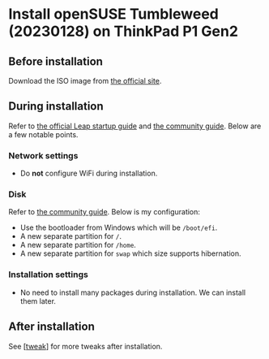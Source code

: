 # Install openSUSE Tumbleweed (20230128) on ThinkPad P1 Gen2

## Before installation

Download the ISO image from [the official site]( https://get.opensuse.org/tumbleweed/#download ).

## During installation

Refer to [the official Leap startup guide]( https://doc.opensuse.org/documentation/leap/startup/html/book-startup/art-opensuse-installquick.html#sec-opensuse-installquick-install ) and [the community guide]( https://opensuse.github.io/openSUSE-docs-revamped-temp/yast_installer/ ). Below are a few notable points.

### Network settings

- Do **not** configure WiFi during installation.

### Disk

Refer to [the community guide]( https://opensuse.github.io/openSUSE-docs-revamped-temp/yast_installer/#about-partition-schemes ). Below is my configuration:

- Use the bootloader from Windows which will be `/boot/efi`.
- A new separate partition for `/`.
- A new separate partition for `/home`.
- A new separate partition for `swap` which size supports hibernation.

### Installation settings

- No need to install many packages during installation. We can install them later.

## After installation

See [[tweak]] for more tweaks after installation.

[//begin]: # "Autogenerated link references for markdown compatibility"
[tweak]: tweak.md "Tweak openSUSE Tumbleweed"
[//end]: # "Autogenerated link references"
